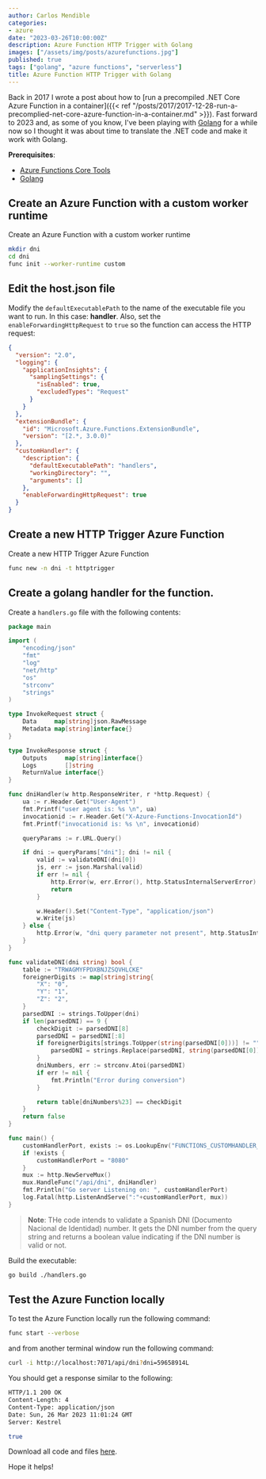```yaml
---
author: Carlos Mendible
categories:
- azure
date: "2023-03-26T10:00:00Z"
description: Azure Function HTTP Trigger with Golang
images: ["/assets/img/posts/azurefunctions.jpg"]
published: true
tags: ["golang", "azure functions", "serverless"]
title: Azure Function HTTP Trigger with Golang
---
```


Back in 2017 I wrote a post about how to [run a precompiled .NET Core Azure Function in a container]({{< ref "/posts/2017/2017-12-28-run-a-precomplied-net-core-azure-function-in-a-container.md" >}}). Fast forward to 2023 and, as some of you know, I've been playing with [Golang](https://golang.org/) for a while now so I thought it was about time to translate the .NET code and make it work with Golang.

**Prerequisites**:

* [Azure Functions Core Tools](https://learn.microsoft.com/en-us/azure/azure-functions/functions-run-local?tabs=v4%2Cwindows%2Ccsharp%2Cportal%2Cbash)
* [Golang](https://golang.org/)

## Create an Azure Function with a custom worker runtime

Create an Azure Function with a custom worker runtime

``` bash
mkdir dni
cd dni
func init --worker-runtime custom
```

## Edit the host.json file

Modify the `defaultExecutablePath` to the name of the executable file you want to run. In this case: **handler**. Also, set the `enableForwardingHttpRequest` to `true` so the function can access the HTTP request:

``` json
{
  "version": "2.0",
  "logging": {
    "applicationInsights": {
      "samplingSettings": {
        "isEnabled": true,
        "excludedTypes": "Request"
      }
    }
  },
  "extensionBundle": {
    "id": "Microsoft.Azure.Functions.ExtensionBundle",
    "version": "[2.*, 3.0.0)"
  },
  "customHandler": {
    "description": {
      "defaultExecutablePath": "handlers",
      "workingDirectory": "",
      "arguments": []
    },
    "enableForwardingHttpRequest": true
  }
}
``` 

## Create a new HTTP Trigger Azure Function

Create a new HTTP Trigger Azure Function

``` bash
func new -n dni -t httptrigger
```

## Create a golang handler for the function.

Create a `handlers.go` file with the following contents:

``` go
package main

import (
	"encoding/json"
	"fmt"
	"log"
	"net/http"
	"os"
	"strconv"
	"strings"
)

type InvokeRequest struct {
	Data     map[string]json.RawMessage
	Metadata map[string]interface{}
}

type InvokeResponse struct {
	Outputs     map[string]interface{}
	Logs        []string
	ReturnValue interface{}
}

func dniHandler(w http.ResponseWriter, r *http.Request) {
	ua := r.Header.Get("User-Agent")
	fmt.Printf("user agent is: %s \n", ua)
	invocationid := r.Header.Get("X-Azure-Functions-InvocationId")
	fmt.Printf("invocationid is: %s \n", invocationid)

	queryParams := r.URL.Query()

	if dni := queryParams["dni"]; dni != nil {
		valid := validateDNI(dni[0])
		js, err := json.Marshal(valid)
		if err != nil {
			http.Error(w, err.Error(), http.StatusInternalServerError)
			return
		}

		w.Header().Set("Content-Type", "application/json")
		w.Write(js)
	} else {
		http.Error(w, "dni query parameter not present", http.StatusInternalServerError)
	}
}

func validateDNI(dni string) bool {
	table := "TRWAGMYFPDXBNJZSQVHLCKE"
	foreignerDigits := map[string]string{
		"X": "0",
		"Y": "1",
		"Z": "2",
	}
	parsedDNI := strings.ToUpper(dni)
	if len(parsedDNI) == 9 {
		checkDigit := parsedDNI[8]
		parsedDNI = parsedDNI[:8]
		if foreignerDigits[strings.ToUpper(string(parsedDNI[0]))] != "" {
			parsedDNI = strings.Replace(parsedDNI, string(parsedDNI[0]), foreignerDigits[string(parsedDNI[0])], 1)
		}
		dniNumbers, err := strconv.Atoi(parsedDNI)
		if err != nil {
			fmt.Println("Error during conversion")
		}

		return table[dniNumbers%23] == checkDigit
	}
	return false
}

func main() {
	customHandlerPort, exists := os.LookupEnv("FUNCTIONS_CUSTOMHANDLER_PORT")
	if !exists {
		customHandlerPort = "8080"
	}
	mux := http.NewServeMux()
	mux.HandleFunc("/api/dni", dniHandler)
	fmt.Println("Go server Listening on: ", customHandlerPort)
	log.Fatal(http.ListenAndServe(":"+customHandlerPort, mux))
}
```

> **Note**: THe code intends to validate a Spanish DNI (Documento Nacional de Identidad) number. It gets the DNI number from the query string and returns a boolean value indicating if the DNI number is valid or not.

Build the executable:

``` bash
go build ./handlers.go
```

## Test the Azure Function locally

To test the Azure Function locally run the following command:

``` bash
func start --verbose
```

and from another terminal window run the following command:

``` bash
curl -i http://localhost:7071/api/dni?dni=59658914L
```

You should get a response similar to the following:

``` bash
HTTP/1.1 200 OK
Content-Length: 4
Content-Type: application/json
Date: Sun, 26 Mar 2023 11:01:24 GMT
Server: Kestrel

true
```	

Download all code and files [here](https://github.com/cmendible/azure.samples/tree/main/function_golang/src/dni).

Hope it helps!